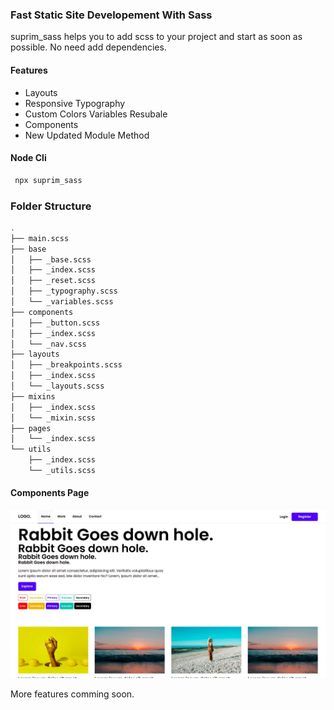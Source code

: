### Fast Static Site Developement With Sass

suprim_sass helps you to add scss to your project and start as soon as possible. No need add dependencies.

#### Features

- Layouts
- Responsive Typography
- Custom Colors Variables Resubale
- Components
- New Updated Module Method

#### Node Cli

```javascript
 npx suprim_sass
```

### Folder Structure

```bash
.
├── main.scss
├── base
│   ├── _base.scss
│   ├── _index.scss
│   ├── _reset.scss
│   ├── _typography.scss
│   └── _variables.scss
├── components
│   ├── _button.scss
│   ├── _index.scss
│   └── _nav.scss
├── layouts
│   ├── _breakpoints.scss
│   ├── _index.scss
│   └── _layouts.scss
├── mixins
│   ├── _index.scss
│   └── _mixin.scss
├── pages
│   └── _index.scss
└── utils
    ├── _index.scss
    └── _utils.scss
```

#### Components Page

<img src="./img/banner.jpg" width="1200px" alt="banner">

<p>More features comming soon.</p>
